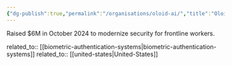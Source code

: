 ```yaml
---
{"dg-publish":true,"permalink":"/organisations/oloid-ai/","title":"Oloid AI"}
---
```



Raised $6M in October 2024 to modernize security for frontline workers.

related_to:: [[biometric-authentication-systems\|biometric-authentication-systems]]
related_to:: [[united-states\|United-States]]
